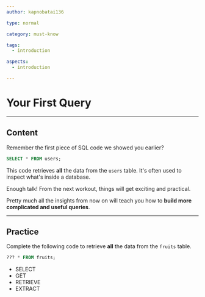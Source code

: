 ```yaml
---
author: kapnobatai136

type: normal

category: must-know

tags:
  - introduction

aspects:
  - introduction

---
```


# Your First Query

---
## Content

Remember the first piece of SQL code we showed you earlier?

```sql
SELECT * FROM users;
```

This code retrieves **all** the data from the `users` table. It's often used to inspect what's inside a database.

Enough talk! From the next workout, things will get exciting and practical.

Pretty much all the insights from now on will teach you how to **build more complicated and useful queries**.

---
## Practice

Complete the following code to retrieve **all** the data from the `fruits` table.

```sql
??? * FROM fruits;
```

* SELECT
* GET
* RETRIEVE
* EXTRACT